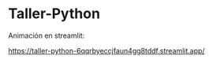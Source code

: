 # Taller-Python
Animación en streamlit:

https://taller-python-6qqrbyeccjfaun4gg8tddf.streamlit.app/
